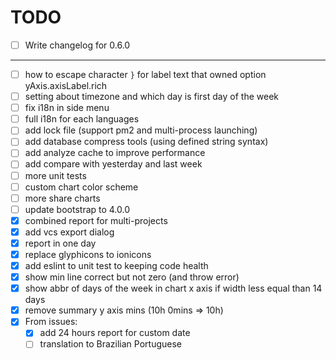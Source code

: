 # TODO

- [ ] Write changelog for 0.6.0

---

- [ ] how to escape character `}` for label text that owned option yAxis.axisLabel.rich
- [ ] setting about timezone and which day is first day of the week
- [ ] fix i18n in side menu
- [ ] full i18n for each languages
- [ ] add lock file (support pm2 and multi-process launching)
- [ ] add database compress tools (using defined string syntax)
- [ ] add analyze cache to improve performance
- [ ] add compare with yesterday and last week
- [ ] more unit tests
- [ ] custom chart color scheme
- [ ] more share charts
- [ ] update bootstrap to 4.0.0
- [x] combined report for multi-projects
- [x] add vcs export dialog
- [x] report in one day
- [x] replace glyphicons to ionicons
- [x] add eslint to unit test to keeping code health
- [x] show min line correct but not zero (and throw error)
- [x] show abbr of days of the week in chart x axis if width less equal than 14 days
- [x] remove summary y axis mins (10h 0mins => 10h)
- [x] From issues:
	- [x] add 24 hours report for custom date
	- [ ] translation to Brazilian Portuguese
